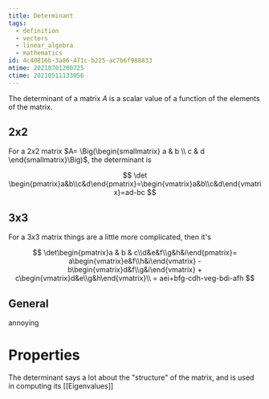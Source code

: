 ```yaml
---
title: Determinant
tags:
  - definition
  - vectors
  - linear_algebra
  - mathematics
id: 4c40816b-3a86-471c-b225-ac7b6f988833
mtime: 20210701200725
ctime: 20210511133056
---
```


The determinant of a matrix $A$ is a scalar value of a function of the elements of the matrix.

## 2x2

For a $2x2$ matrix $A= \Big(\begin{smallmatrix} a & b \\ c & d \end{smallmatrix}\Big)$, the determinant is

$$
\det \begin{pmatrix}a&b\\c&d\end{pmatrix}=\begin{vmatrix}a&b\\c&d\end{vmatrix}=ad-bc
$$

## 3x3

For a $3x3$ matrix things are a little more complicated, then it's

$$
\det\begin{pmatrix}a & b & c\\d&e&f\\g&h&i\end{pmatrix}= a\begin{vmatrix}e&f\\h&i\end{vmatrix} -b\begin{vmatrix}d&f\\g&i\end{vmatrix} + c\begin{vmatrix}d&e\\g&h\end{vmatrix}\\
= aei+bfg-cdh-veg-bdi-afh
$$

## General

annoying

# Properties

The determinant says a lot about the "structure" of the matrix, and is used in computing its [[Eigenvalues]]

